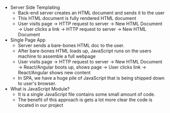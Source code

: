 - Server Side Templating
  - Back-end server creates an HTML document and sends it to the user
  - This HTML document is fully rendered HTML document
  - User visits page -> HTTP request to server -> New HTML Document -> User clicks a link -> HTTP request to server -> New HTML Document
- Single Page App
  - Server sends a bare-bones HTML doc to the user.
  - After bare-bones HTML loads up, JavaScript runs on the users machine to assemble a full webpage
  - User visits page -> HTTP request to server -> New HTML Document -> React/Angular boots up, shows page -> User clicks link -> React/Angular shows new content
  - In SPA, we have a huge pile of JavaScript that is being shipped down to user's browser.
- What is JavaScript Module?
  - It is a single JavaScript file contains some small amount of code.
  - The benefit of this approach is gets a lot more clear the code is located in our project
